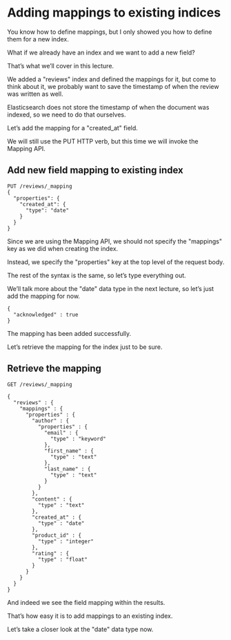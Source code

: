 # Adding mappings to existing indices

You know how to define mappings, but I only showed you how to define them for a new index.

What if we already have an index and we want to add a new field?

That’s what we’ll cover in this lecture.

We added a "reviews" index and defined the mappings for it, but come to think about it, we probably want to save the timestamp of when the review was written as well.

Elasticsearch does not store the timestamp of when the document was indexed, so we need to do that ourselves.

Let’s add the mapping for a "created_at" field.

We will still use the PUT HTTP verb, but this time we will invoke the Mapping API.

## Add new field mapping to existing index
```
PUT /reviews/_mapping
{
  "properties": {
    "created_at": {
      "type": "date"
    }
  }
}
```
Since we are using the Mapping API, we should not specify the "mappings" key as we did when creating the index.

Instead, we specify the "properties" key at the top level of the request body.

The rest of the syntax is the same, so let’s type everything out.

We’ll talk more about the "date" data type in the next lecture, so let’s just add the mapping for now.

```
{
  "acknowledged" : true
}
```
The mapping has been added successfully.

Let’s retrieve the mapping for the index just to be sure.

## Retrieve the mapping
```
GET /reviews/_mapping
```
```
{
  "reviews" : {
    "mappings" : {
      "properties" : {
        "author" : {
          "properties" : {
            "email" : {
              "type" : "keyword"
            },
            "first_name" : {
              "type" : "text"
            },
            "last_name" : {
              "type" : "text"
            }
          }
        },
        "content" : {
          "type" : "text"
        },
        "created_at" : {
          "type" : "date"
        },
        "product_id" : {
          "type" : "integer"
        },
        "rating" : {
          "type" : "float"
        }
      }
    }
  }
}
```
And indeed we see the field mapping within the results.

That’s how easy it is to add mappings to an existing index.

Let’s take a closer look at the "date" data type now.

